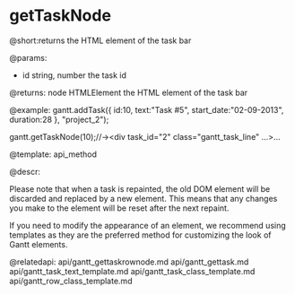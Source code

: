 getTaskNode
=============
@short:returns the HTML element of the task bar 
	
@params:
- id	string, number	the task id

@returns:
node	HTMLElement		the HTML element of the task bar



@example:
gantt.addTask({
    id:10,
    text:"Task #5",
    start_date:"02-09-2013",
    duration:28
}, "project_2");

gantt.getTaskNode(10);//-><div task_id=​"2" class=​"gantt_task_line" ​…​​>​​…​</div>​

@template:	api_method

@descr:

Please note that when a task is repainted, the old DOM element will be discarded and replaced by a new element. This means that any changes you make to the element will be reset after the next repaint.

If you need to modify the appearance of an element, we recommend using templates as they are the preferred method for customizing the look of Gantt elements.

@relatedapi:
	api/gantt_gettaskrownode.md
    api/gantt_gettask.md
    api/gantt_task_text_template.md
    api/gantt_task_class_template.md
    api/gantt_row_class_template.md